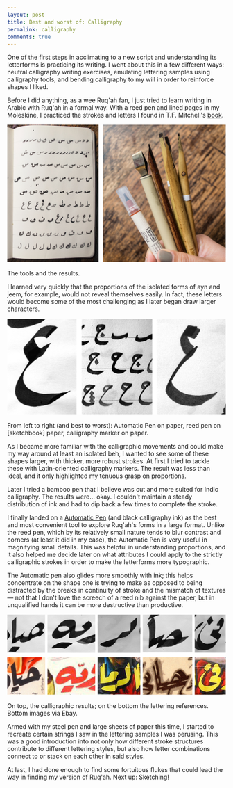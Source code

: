 ```yaml
---
layout: post
title: Best and worst of: Calligraphy
permalink: calligraphy
comments: true
---
```


<p class="intro">
One of the first steps in acclimating to a new script and understanding its letterforms is practicing its writing. I went about this in a few different ways: neutral calligraphy writing exercises, emulating lettering samples using calligraphy tools, and bending calligraphy to my will in order to reinforce shapes I liked.
</p>
<!--more-->

Before I did anything, as a wee Ruq'ah fan, I just tried to learn writing in Arabic with Ruq'ah in a formal way. With a reed pen and lined pages in my Moleskine, I practiced the strokes and letters I found in T.F. Mitchell's [book](http://www.amazon.co.uk/Writing-Arabic-Practical-Introduction-Script/dp/0198151500/ref=sr_1_1?s=books&ie=UTF8&qid=1442336616&sr=1-1). 

![Calligraphy](/public/Calligraphy.jpg)

<p class="caption">
The tools and the results.
</p>

I learned very quickly that the proportions of the isolated forms of ayn and jeem, for example, would not reveal themselves easily. In fact, these letters would become some of the most challenging as I later began draw larger characters. 

![Ayns](/public/Ayns.jpg)

<p class="caption">
From left to right (and best to worst): Automatic Pen on paper, reed pen on [sketchbook] paper, calligraphy marker on paper.
</p>

As I became more familiar with the calligraphic movements and could make my way around at least an isolated beh, I wanted to see some of these shapes larger, with thicker, more robust strokes. At first I tried to tackle these with Latin-oriented calligraphy markers. The result was less than ideal, and it only highlighted my tenuous grasp on proportions.

Later I tried a bamboo pen that I believe was cut and more suited for Indic calligraphy. The results were… okay. I couldn't maintain a steady distribution of ink and had to dip back a few times to complete the stroke.

I finally landed on a [Automatic Pen](http://www.automaticpens.co.uk) (and black calligraphy ink) as the best and most convenient tool to explore Ruq'ah's forms in a large format. Unlike the reed pen, which by its relatively small nature tends to blur contrast and corners (at least it did in my case), the Automatic Pen is very useful in magnifying small details. This was helpful in understanding proportions, and it also helped me decide later on what attributes I could apply to the strictly calligraphic strokes in order to make the letterforms more typographic.

The Automatic pen also glides more smoothly with ink; this helps concentrate on the shape one is trying to make as opposed to being distracted by the breaks in continuity of stroke and the mismatch of textures — not that I don't love the screech of a reed nib against the paper, but in unqualified hands it can be more destructive than productive.

![Calligraphy_strings](/public/Calligraphy_strings.jpg)

<p class="caption">
On top, the calligraphic results; on the bottom the lettering references. Bottom images via Ebay.
</p>

Armed with my steel pen and large sheets of paper this time, I started to recreate certain strings I saw in the lettering samples I was perusing. This was a good introduction into not only how different stroke structures contribute to different lettering styles, but also how letter combinations connect to or stack on each other in said styles.

At last, I had done enough to find some fortuitous flukes that could lead the way in finding my version of Ruq'ah. Next up: Sketching!
